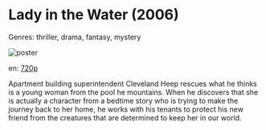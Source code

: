# Lady in the Water (2006)

Genres: thriller, drama, fantasy, mystery

![poster](http://image.tmdb.org/t/p/w500/ddNmoSy1Jd3PBF5XDZvrrBIfrja.jpg)

en:
  [720p](magnet:?xt=urn:btih:649c91c0ff34bdc8e7ed082d64296764f250d832&dn=Lady+in+the+Water+%282006%29+720p+BrRip+x264+-+YIFY&tr=udp%3A%2F%2Ftracker.openbittorrent.com%3A80%2Fannounce&tr=udp%3A%2F%2Fglotorrents.pw%3A6969%2Fannounce&tr=udp%3A%2F%2Ftracker.openbittorrent.com%3A80%2Fannounce&tr=udp%3A%2F%2Ftracker.opentrackr.org%3A1337%2Fannounce&tr=udp%3A%2F%2Fzer0day.to%3A1337%2Fannounce&tr=udp%3A%2F%2Ftracker.coppersurfer.tk%3A6969%2Fannounce)
  


Apartment building superintendent Cleveland Heep rescues what he thinks is a young woman from the pool he mountains. When he discovers that she is actually a character from a bedtime story who is trying to make the journey back to her home, he works with his tenants to protect his new friend from the creatures that are determined to keep her in our world.